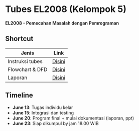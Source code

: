 # Tubes EL2008 (Kelompok 5)
**EL2008 - Pemecahan Masalah dengan Pemrograman**

## Shortcut
| Jenis | Link |
|----------|------|
| Instruksi tubes | [Disini](Tugas-besar_PMP_242502.pdf) |
| Flowchart & DFD | [Disini](https://app.diagrams.net/#G1_eOto2H_pkk7bM0m83Z0DwhEoNhvrtpA) |
| Laporan | [Disini](https://docs.google.com/document/d/149wvFiolBDocL2aOMCNhHWXY5rVGZfXK6n7XajXXyvY/edit?tab=t.0) |

## Timeline
- **June 13**: Tugas individu kelar
- **June 15**: Integrasi dan testing
- **June 20**: Program final + mulai dokumentasi (laporan, ppt)
- **June 23**: Siap dikumpul by jam 18.00 WIB
